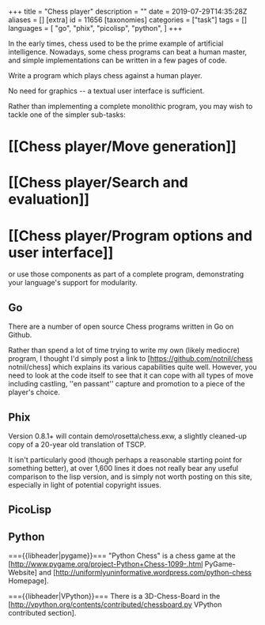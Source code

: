 +++
title = "Chess player"
description = ""
date = 2019-07-29T14:35:28Z
aliases = []
[extra]
id = 11656
[taxonomies]
categories = ["task"]
tags = []
languages = [
  "go",
  "phix",
  "picolisp",
  "python",
]
+++

In the early times, chess used to be the prime example of artificial intelligence. Nowadays, some chess programs can beat a human master, and simple implementations can be written in a few pages of code.

Write a program which plays chess against a human player. 

No need for graphics -- a textual user interface is sufficient.

Rather than implementing a complete monolithic program, you may wish to tackle one of the simpler sub-tasks:

# [[Chess player/Move generation]]
# [[Chess player/Search and evaluation]]
# [[Chess player/Program options and user interface]]

or use those components as part of a complete program, demonstrating your language's support for modularity.


## Go

There are a number of open source Chess programs written in Go on Github.

Rather than spend a lot of time trying to write my own (likely mediocre) program, I thought I'd simply post a link to [https://github.com/notnil/chess notnil/chess] which explains its various capabilities quite well. However, you need to look at the code itself to see that it can cope with all types of move including castling, ''en passant'' capture and promotion to a piece of the player's choice.


## Phix

Version 0.8.1+ will contain demo\rosetta\chess.exw, a slightly cleaned-up copy of a 20-year old translation of TSCP.

It isn't particularly good (though perhaps a reasonable starting point for something better), at over 1,600 lines it does not really bear any useful comparison to the lisp version, and is simply not worth posting on this site, especially in light of potential copyright issues.


## PicoLisp

## Python

==={{libheader|pygame}}===
"Python Chess" is a chess game at the [http://www.pygame.org/project-Python+Chess-1099-.html PyGame-Website] and [http://uniformlyuninformative.wordpress.com/python-chess Homepage].

==={{libheader|VPython}}===
There is a 3D-Chess-Board in the [http://vpython.org/contents/contributed/chessboard.py VPython contributed section].
